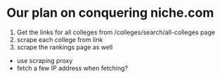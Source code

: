 # Our plan on conquering niche.com

1. Get the links for all colleges from /colleges/search/all-colleges page
2. scrape each college from link
3. scrape the rankings page as well

- use scraping proxy
- fetch a few IP address when fetching?
